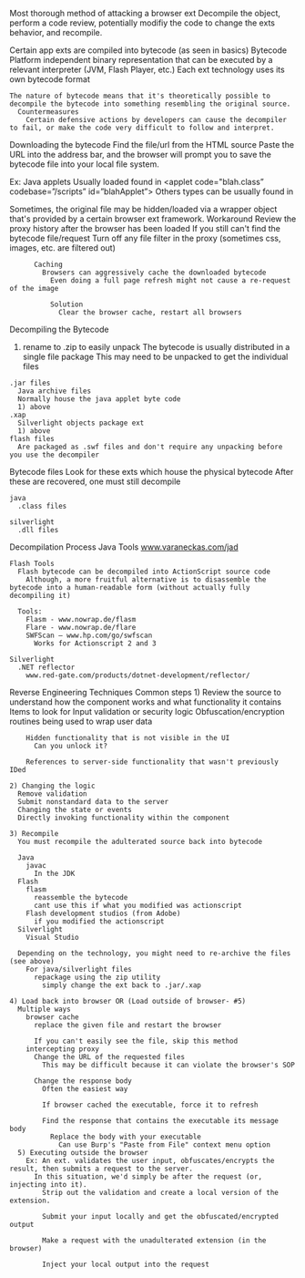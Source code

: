 Most thorough method of attacking a browser ext
  Decompile the object, perform a code review, potentially modifiy the code to change the exts behavior, and recompile.

Certain app exts are compiled into bytecode (as seen in basics)
  Bytecode
    Platform independent binary representation that can be executed by a relevant interpreter (JVM, Flash Player, etc.)
      Each ext technology uses its own bytecode format

    The nature of bytecode means that it's theoretically possible to decompile the bytecode into something resembling the original source.
      Countermeasures
        Certain defensive actions by developers can cause the decompiler to fail, or make the code very difficult to follow and interpret.

Downloading the bytecode
  Find the file/url from the HTML source
    Paste the URL into the address bar, and the browser will prompt you to save the bytecode file into your local file system.

  Ex:
    Java applets
      Usually loaded found in <applet>
        <applet code="blah.class” codebase=”/scripts” id=”blahApplet”></applet>
    Others types can be usually found in <object>

  Sometimes, the original file may be hidden/loaded via a wrapper object that's provided by a certain browser ext framework.
    Workaround
      Review the proxy history after the browser has been loaded
        If you still can't find the bytecode file/request
          Turn off any file filter in the proxy (sometimes css, images, etc. are filtered out)

          Caching
            Browsers can aggressively cache the downloaded bytecode
              Even doing a full page refresh might not cause a re-request of the image

              Solution
                Clear the browser cache, restart all browsers


Decompiling the Bytecode
  1) rename to .zip to easily unpack
  The bytecode is usually distributed in a single file package
    This may need to be unpacked to get the individual files

    .jar files
      Java archive files
      Normally house the java applet byte code
      1) above
    .xap
      Silverlight objects package ext
      1) above
    flash files
      Are packaged as .swf files and don't require any unpacking before you use the decompiler

  
  Bytecode files
    Look for these exts which house the physical bytecode
      After these are recovered, one must still decompile

    java
      .class files

    silverlight
      .dll files

  Decompilation Process
    Java Tools
      www.varaneckas.com/jad

    Flash Tools
      Flash bytecode can be decompiled into ActionScript source code
        Although, a more fruitful alternative is to disassemble the bytecode into a human-readable form (without actually fully decompiling it)

      Tools:
        Flasm - www.nowrap.de/flasm
        Flare - www.nowrap.de/flare
        SWFScan — www.hp.com/go/swfscan
          Works for Actionscript 2 and 3

    Silverlight
      .NET reflector
        www.red-gate.com/products/dotnet-development/reflector/

Reverse Engineering Techniques
  Common steps
    1) Review the source to understand how the component works and what functionality it contains
      Items to look for
        Input validation or security logic
          Obfuscation/encryption routines being used to wrap user data
      
        Hidden functionality that is not visible in the UI
          Can you unlock it?

        References to server-side functionality that wasn't previously IDed

    2) Changing the logic
      Remove validation
      Submit nonstandard data to the server
      Changing the state or events
      Directly invoking functionality within the component

    3) Recompile
      You must recompile the adulterated source back into bytecode
      
      Java
        javac
          In the JDK
      Flash
        flasm
          reassemble the bytecode
          cant use this if what you modified was actionscript
        Flash development studios (from Adobe)
          if you modified the actionscript
      Silverlight
        Visual Studio

      Depending on the technology, you might need to re-archive the files (see above)
        For java/silverlight files
          repackage using the zip utility
            simply change the ext back to .jar/.xap

    4) Load back into browser OR (Load outside of browser- #5)
      Multiple ways
        browser cache
          replace the given file and restart the browser

          If you can't easily see the file, skip this method
        intercepting proxy
          Change the URL of the requested files
            This may be difficult because it can violate the browser's SOP
          
          Change the response body
            Often the easiest way

            If browser cached the executable, force it to refresh

            Find the response that contains the executable its message body
              Replace the body with your executable
                Can use Burp's "Paste from File" context menu option
      5) Executing outside the browser
        Ex: An ext. validates the user input, obfuscates/encrypts the result, then submits a request to the server.
          In this situation, we'd simply be after the request (or, injecting into it).
            Strip out the validation and create a local version of the extension.
            
            Submit your input locally and get the obfuscated/encrypted output

            Make a request with the unadulterated extension (in the browser)

            Inject your local output into the request










